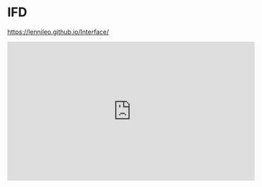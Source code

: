 # IFD
https://lennileo.github.io/Interface/
<iframe width="560" height="315" src="https://www.youtube.com/embed/SST5btt4oHY" title="YouTube video player" frameborder="0" allow="accelerometer; autoplay; clipboard-write; encrypted-media; gyroscope; picture-in-picture" allowfullscreen></iframe>

